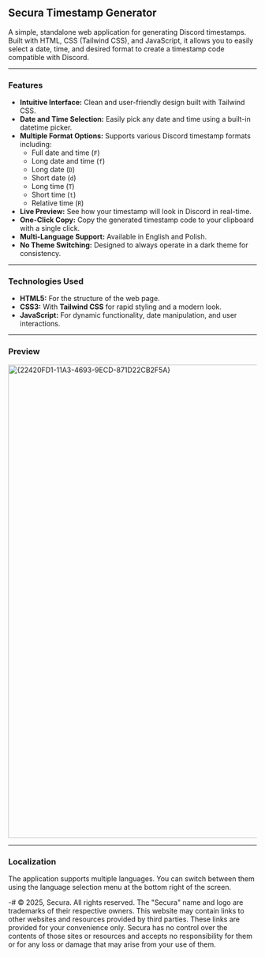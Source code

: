 ## Secura Timestamp Generator

A simple, standalone web application for generating Discord timestamps. Built with HTML, CSS (Tailwind CSS), and JavaScript, it allows you to easily select a date, time, and desired format to create a timestamp code compatible with Discord.

---

### Features

* **Intuitive Interface:** Clean and user-friendly design built with Tailwind CSS.
* **Date and Time Selection:** Easily pick any date and time using a built-in datetime picker.
* **Multiple Format Options:** Supports various Discord timestamp formats including:
    * Full date and time (`F`)
    * Long date and time (`f`)
    * Long date (`D`)
    * Short date (`d`)
    * Long time (`T`)
    * Short time (`t`)
    * Relative time (`R`)
* **Live Preview:** See how your timestamp will look in Discord in real-time.
* **One-Click Copy:** Copy the generated timestamp code to your clipboard with a single click.
* **Multi-Language Support:** Available in English and Polish.
* **No Theme Switching:** Designed to always operate in a dark theme for consistency.

---

### Technologies Used

* **HTML5:** For the structure of the web page.
* **CSS3:** With **Tailwind CSS** for rapid styling and a modern look.
* **JavaScript:** For dynamic functionality, date manipulation, and user interactions.

---

### Preview

<img width="919" height="958" alt="{22420FD1-11A3-4693-9ECD-871D22CB2F5A}" src="https://github.com/user-attachments/assets/f4c3390e-230a-4ed2-9f93-48868a111e1c" />

---

### Localization

The application supports multiple languages. You can switch between them using the language selection menu at the bottom right of the screen.

-# © 2025, Secura. All rights reserved. The "Secura" name and logo are trademarks of their respective owners. This website may contain links to other websites and resources provided by third parties. These links are provided for your convenience only. Secura has no control over the contents of those sites or resources and accepts no responsibility for them or for any loss or damage that may arise from your use of them.
